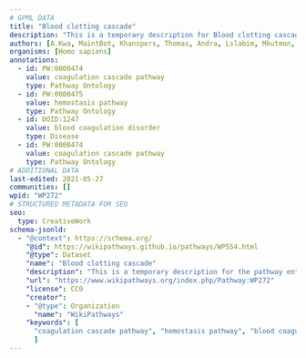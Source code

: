 ```yaml
---
# GPML DATA
title: "Blood clotting cascade"
description: "This is a temporary description for Blood clotting cascade"
authors: [A.Kwa, MaintBot, Khanspers, Thomas, Andra, Lslabim, Mkutmon, Egonw, Eweitz]
organisms: [Homo sapiens]
annotations:
  - id: PW:0000474
    value: coagulation cascade pathway
    type: Pathway Ontology
  - id: PW:0000475
    value: hemostasis pathway
    type: Pathway Ontology
  - id: DOID:1247
    value: blood coagulation disorder
    type: Disease
  - id: PW:0000474
    value: coagulation cascade pathway
    type: Pathway Ontology
# ADDITIONAL DATA
last-edited: 2021-05-27
communities: []
wpid: "WP272"
# STRUCTURED METADATA FOR SEO
seo:
  type: CreativeWork
schema-jsonld:
  - "@context": https://schema.org/
    "@id": https://wikipathways.github.io/pathways/WP554.html
    "@type": Dataset
    "name": "Blood clotting cascade"
    "description": "This is a temporary description for the pathway entitled: Blood clotting cascade"
    "url": "https://www.wikipathways.org/index.php/Pathway:WP272"
    "license": CC0
    "creator":
    - "@type": Organization
      "name": "WikiPathways"
    "keywords": [
      "coagulation cascade pathway", "hemostasis pathway", "blood coagulation disorder", "coagulation cascade pathway",
      ]
---
```

